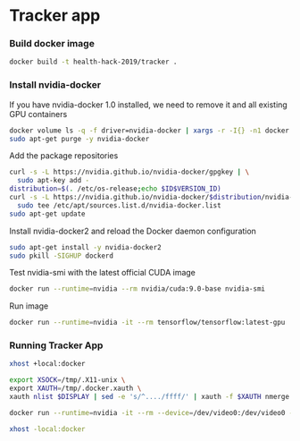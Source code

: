 # Tracker app

### Build docker image
```bash
docker build -t health-hack-2019/tracker .
```

### Install nvidia-docker

If you have nvidia-docker 1.0 installed, we need to remove it and all existing GPU containers

```bash
docker volume ls -q -f driver=nvidia-docker | xargs -r -I{} -n1 docker ps -q -a -f volume={} | xargs -r docker rm -f
sudo apt-get purge -y nvidia-docker
```

Add the package repositories

```bash
curl -s -L https://nvidia.github.io/nvidia-docker/gpgkey | \
  sudo apt-key add -
distribution=$(. /etc/os-release;echo $ID$VERSION_ID)
curl -s -L https://nvidia.github.io/nvidia-docker/$distribution/nvidia-docker.list | \
  sudo tee /etc/apt/sources.list.d/nvidia-docker.list
sudo apt-get update
```

Install nvidia-docker2 and reload the Docker daemon configuration

```bash
sudo apt-get install -y nvidia-docker2
sudo pkill -SIGHUP dockerd
```

Test nvidia-smi with the latest official CUDA image
```bash
docker run --runtime=nvidia --rm nvidia/cuda:9.0-base nvidia-smi
```

Run image
```bash
docker run --runtime=nvidia -it --rm tensorflow/tensorflow:latest-gpu
```

### Running Tracker App
```bash
xhost +local:docker

export XSOCK=/tmp/.X11-unix \
export XAUTH=/tmp/.docker.xauth \
xauth nlist $DISPLAY | sed -e 's/^..../ffff/' | xauth -f $XAUTH nmerge -

docker run --runtime=nvidia -it --rm --device=/dev/video0:/dev/video0 --privileged -v ${PWD}:/app -v /tmp/.X11-unix:/tmp/.X11-unix --env QT_X11_NO_MITSHM=1 -v ${PWD}:/tracker  --device=/dev/video0 -e DISPLAY=$DISPLAY -v $XSOCK:$XSOCK -v $XAUTH:$XAUTH -e XAUTHORITY=$XAUTH health-hack-2019/tracker

xhost -local:docker

```
